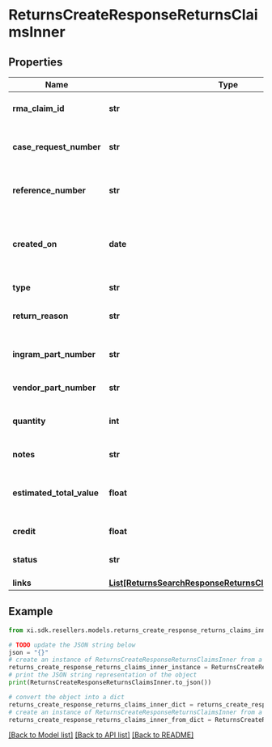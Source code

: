 # ReturnsCreateResponseReturnsClaimsInner


## Properties

Name | Type | Description | Notes
------------ | ------------- | ------------- | -------------
**rma_claim_id** | **str** | The rmaClaimId claim id. | [optional] 
**case_request_number** | **str** | A unique return request number. | [optional] 
**reference_number** | **str** | The reference number for the return. | [optional] 
**created_on** | **date** | The date on which the return request was created.  | [optional] 
**type** | **str** | Type of request. | [optional] 
**return_reason** | **str** | The reason for the return. | [optional] 
**ingram_part_number** | **str** | Unique line number from Ingram. | [optional] 
**vendor_part_number** | **str** | Vendor Part Number. | [optional] 
**quantity** | **int** | Return quantity of the product. | [optional] 
**notes** | **str** | Return notes. | [optional] 
**estimated_total_value** | **float** | The estimated total value of the return. | [optional] 
**credit** | **float** | The amount of credit. | [optional] 
**status** | **str** | The status of the request. | [optional] 
**links** | [**List[ReturnsSearchResponseReturnsClaimsInnerLinksInner]**](ReturnsSearchResponseReturnsClaimsInnerLinksInner.md) |  | [optional] 

## Example

```python
from xi.sdk.resellers.models.returns_create_response_returns_claims_inner import ReturnsCreateResponseReturnsClaimsInner

# TODO update the JSON string below
json = "{}"
# create an instance of ReturnsCreateResponseReturnsClaimsInner from a JSON string
returns_create_response_returns_claims_inner_instance = ReturnsCreateResponseReturnsClaimsInner.from_json(json)
# print the JSON string representation of the object
print(ReturnsCreateResponseReturnsClaimsInner.to_json())

# convert the object into a dict
returns_create_response_returns_claims_inner_dict = returns_create_response_returns_claims_inner_instance.to_dict()
# create an instance of ReturnsCreateResponseReturnsClaimsInner from a dict
returns_create_response_returns_claims_inner_from_dict = ReturnsCreateResponseReturnsClaimsInner.from_dict(returns_create_response_returns_claims_inner_dict)
```
[[Back to Model list]](../README.md#documentation-for-models) [[Back to API list]](../README.md#documentation-for-api-endpoints) [[Back to README]](../README.md)


